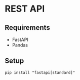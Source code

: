 # REST API

## Requirements

- FastAPI
- Pandas

## Setup

```shell
pip install "fastapi[standard]"
```
